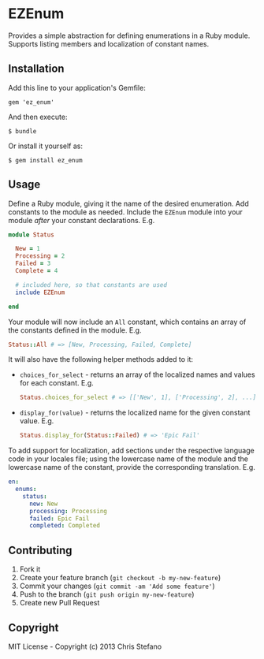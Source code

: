 # EZEnum

Provides a simple abstraction for defining enumerations in a Ruby module. Supports listing members and localization of constant names.

## Installation

Add this line to your application's Gemfile:

    gem 'ez_enum'

And then execute:

    $ bundle

Or install it yourself as:

    $ gem install ez_enum

## Usage

Define a Ruby module, giving it the name of the desired enumeration. Add constants to the module as needed.
Include the `EZEnum` module into your module _after_ your constant declarations. E.g.

```ruby
module Status

  New = 1
  Processing = 2
  Failed = 3
  Complete = 4

  # included here, so that constants are used
  include EZEnum

end
```

Your module will now include an `All` constant, which contains an array of the constants defined in the module. E.g.

```ruby
Status::All # => [New, Processing, Failed, Complete]
```

It will also have the following helper methods added to it:

* `choices_for_select` - returns an array of the localized names and values for each constant. E.g.

  ```ruby
  Status.choices_for_select # => [['New', 1], ['Processing', 2], ...]
  ```

* `display_for(value)` - returns the localized name for the given constant value. E.g.

  ```ruby
  Status.display_for(Status::Failed) # => 'Epic Fail'
  ```

To add support for localization, add sections under the respective language code in your locales file; using the
lowercase name of the module and the lowercase name of the constant, provide the corresponding translation. E.g.

```yaml
en:
  enums:
    status:
      new: New
      processing: Processing
      failed: Epic Fail
      completed: Completed
```

## Contributing

1. Fork it
2. Create your feature branch (`git checkout -b my-new-feature`)
3. Commit your changes (`git commit -am 'Add some feature'`)
4. Push to the branch (`git push origin my-new-feature`)
5. Create new Pull Request

## Copyright
MIT License - Copyright (c) 2013 Chris Stefano

